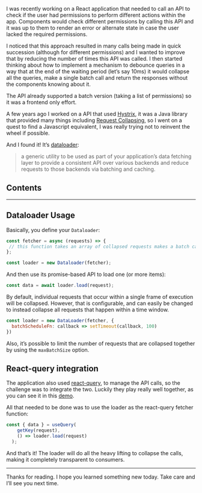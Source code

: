 I was recently working on a React application that needed to call an API to check if the user had permissions to perform different actions within the app. Components would check different permissions by calling this API and it was up to them to render an error or alternate state in case the user lacked the required permissions.

I noticed that this approach resulted in many calls being made in quick succession (although for different permissions) and I wanted to improve that by reducing the number of times this API was called. I then started thinking about how to implement a mechanism to debounce queries in a way that at the end of the waiting period (let’s say 10ms) it would collapse all the queries, make a single batch call and return the responses without the components knowing about it.

The API already supported a batch version (taking a list of permissions) so it was a frontend only effort.

A few years ago I worked on a API that used [Hystrix](https://github.com/Netflix/Hystrix), it was a Java library that provided many things including [Request Collapsing](https://github.com/Netflix/Hystrix/wiki/How-it-Works#request-collapsing), so I went on a quest to find a Javascript equivalent, I was really trying not to reinvent the wheel if possible.

And I found it! It’s [dataloader](https://github.com/graphql/dataloader):

> a generic utility to be used as part of your application’s data fetching layer to provide a consistent API over various backends and reduce requests to those backends via batching and caching.

## Contents

* * *

## Dataloader Usage

Basically, you define your `Dataloader`:

```javascript
const fetcher = async (requests) => {
 // this function takes an array of collapsed requests makes a batch call and return an array of responses
};

const loader = new Dataloader(fetcher);
```

And then use its promise-based API to load one (or more items):

```javascript
const data = await loader.load(request);
```

By default, individual requests that occur within a single frame of execution will be collapsed. However, that is configurable, and can easily be changed to instead collapse all requests that happen within a time window.

```javascript
const loader = new DataLoader(fetcher, {
  batchScheduleFn: callback => setTimeout(callback, 100)
})
```

Also, it’s possible to limit the number of requests that are collapsed together by using the `maxBatchSize` option.

## React-query integration

The application also used [react-query](https://react-query.tanstack.com/), to manage the API calls, so the challenge was to integrate the two. Luckily they play really well together, as you can see it in this [demo](https://codesandbox.io/s/react-query-dataloader-lgosp).

All that needed to be done was to use the loader as the react-query fetcher function:

```javascript
const { data } = useQuery(
    getKey(request),
    () => loader.load(request)
  );
```

And that’s it! The loader will do all the heavy lifting to collapse the calls, making it completely transparent to consumers.

* * *

Thanks for reading. I hope you learned something new today. Take care and I’ll see you next time.
